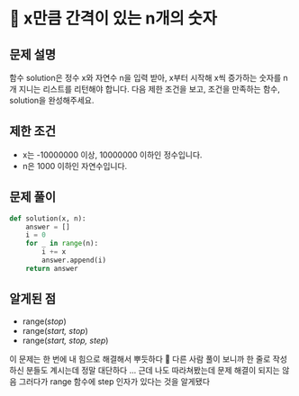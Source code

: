 # 📗 x만큼 간격이 있는 n개의 숫자

## 문제 설명

함수 solution은 정수 x와 자연수 n을 입력 받아, x부터 시작해 x씩 증가하는 숫자를 n개 지니는 리스트를 리턴해야 합니다. 다음 제한 조건을 보고, 조건을 만족하는 함수, solution을 완성해주세요.

## 제한 조건

- x는 -10000000 이상, 10000000 이하인 정수입니다.
- n은 1000 이하인 자연수입니다.

## 문제 풀이

```python
def solution(x, n):
    answer = []
    i = 0
    for _ in range(n):
        i += x
        answer.append(i)
    return answer
```

## 알게된 점

- range(_stop_)
- range(_start, stop_)
- range(_start, stop, step_)

이 문제는 한 번에 내 힘으로 해결해서 뿌듯하다 🥺
다른 사람 풀이 보니까 한 줄로 작성하신 분들도 계시는데 정말 대단하다 ...
근데 나도 따라쳐봤는데 문제 해결이 되지는 않음
그러다가 range 함수에 step 인자가 있다는 것을 알게됐다
